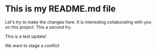 # This is my README.md file
Let's try to make the changes here.
It is interesting collaborating with you on this project. 
This a second try. 

This is a test update!

We want to stage a conflict